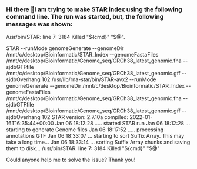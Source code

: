 ### Hi there 👋I am trying to make STAR index using the following command line. The run was started, but, the following messages was shown:
/usr/bin/STAR: line 7:  3184 Killed                  "${cmd}" "$@".



STAR --runMode genomeGenerate --genomeDir /mnt/c/desktop/Bioinformatic/STAR_Index --genomeFastaFiles /mnt/c/desktop/Bioinformatic/Genome_seq/GRCh38_latest_genomic.fna --sjdbGTFfile /mnt/c/desktop/Bioinformatic/Genome_seq/GRCh38_latest_genomic.gff --sjdbOverhang 102
        /usr/lib/rna-star/bin/STAR-avx2 --runMode genomeGenerate --genomeDir /mnt/c/desktop/Bioinformatic/STAR_Index --genomeFastaFiles /mnt/c/desktop/Bioinformatic/Genome_seq/GRCh38_latest_genomic.fna --sjdbGTFfile /mnt/c/desktop/Bioinformatic/Genome_seq/GRCh38_latest_genomic.gff --sjdbOverhang 102
        STAR version: 2.7.10a   compiled: 2022-01-16T16:35:44+00:00 <place not set in Debian package>
Jan 06 18:12:28 ..... started STAR run
Jan 06 18:12:28 ... starting to generate Genome files
Jan 06 18:17:52 ..... processing annotations GTF
Jan 06 18:33:07 ... starting to sort Suffix Array. This may take a long time...
Jan 06 18:33:14 ... sorting Suffix Array chunks and saving them to disk...
/usr/bin/STAR: line 7:  3184 Killed                  "${cmd}" "$@"

Could anyone help me to solve the issue? Thank you!
